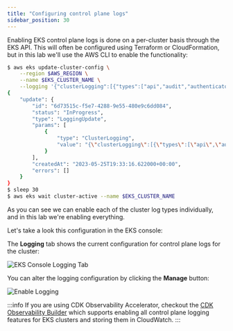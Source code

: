 ```yaml
---
title: "Configuring control plane logs"
sidebar_position: 30
---
```


Enabling EKS control plane logs is done on a per-cluster basis through the EKS API. This will often be configured using Terraform or CloudFormation, but in this lab we'll use the AWS CLI to enable the functionality:

```bash hook=cluster-logging
$ aws eks update-cluster-config \
    --region $AWS_REGION \
    --name $EKS_CLUSTER_NAME \
    --logging '{"clusterLogging":[{"types":["api","audit","authenticator","controllerManager","scheduler"],"enabled":true}]}'
{
    "update": {
        "id": "6d73515c-f5e7-4288-9e55-480e9c6dd084",
        "status": "InProgress",
        "type": "LoggingUpdate",
        "params": [
            {
                "type": "ClusterLogging",
                "value": "{\"clusterLogging\":[{\"types\":[\"api\",\"audit\",\"authenticator\",\"controllerManager\",\"scheduler\"],\"enabled\":true}]}"
            }
        ],
        "createdAt": "2023-05-25T19:33:16.622000+00:00",
        "errors": []
    }
}
$ sleep 30
$ aws eks wait cluster-active --name $EKS_CLUSTER_NAME
```

As you can see we can enable each of the cluster log types individually, and in this lab we're enabling everything.

Let's take a look this configuration in the EKS console:

<ConsoleButton url="https://console.aws.amazon.com/eks/home#/clusters/eks-workshop?selectedTab=cluster-logging-tab" service="eks" label="Open EKS console"/>

The **Logging** tab shows the current configuration for control plane logs for the cluster:

![EKS Console Logging Tab](./assets/logging-cluster-logging-tab.webp)

You can alter the logging configuration by clicking the **Manage** button:

![Enable Logging](./assets/logging-cluster-enable-logging.webp)

:::info
If you are using CDK Observability Accelerator, checkout the [CDK Observability Builder](https://aws-quickstart.github.io/cdk-eks-blueprints/builders/observability-builder/#supported-methods) which supports enabling all control plane logging features for EKS clusters and storing them in CloudWatch. 
:::
